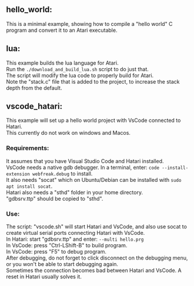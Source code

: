 ## hello_world:
This is a minimal example, showing how to compile a "hello world" C program and convert it to an Atari executable.  

## lua:
This example builds the lua language for Atari.  
Run the `./download_and_build_lua.sh` script to do just that.  
The script will modify the lua code to properly build for Atari.  
Note the "stack.c" file that is added to the project, to increase the stack depth from the default.  

## vscode_hatari:
This example will set up a hello world project with VsCode connected to Hatari.  
This currently do not work on windows and Macos.  
### Requirements:
It assumes that you have Visual Studio Code and Hatari installed.  
VsCode needs a native gdb debugger. In a terminal, enter: `code --install-extension webfreak.debug` to install.  
It also needs "socat" which on Ubuntu/Debian can be installed with `sudo apt install socat`.  
Hatari also needs a "sthd" folder in your home directory.  
"gdbsrv.ttp" should be copied to "sthd".  
### Use:
The script: "vscode.sh" will start Hatari and VsCode, and also use socat to create virtual serial ports connecting Hatari with VsCode.  
In Hatari: start "gdbsrv.ttp" and enter: `--multi hello.prg`  
In VsCode: press "Ctrl-LShift-B" to build program.  
In VsCode: press "F5" to debug program.  
After debugging, do not forget to click disconnect on the debugging menu, or you won't be able to start debugging again.  
Sometimes the connection becomes bad between Hatari and VsCode. A reset in Hatari usually solves it.  


